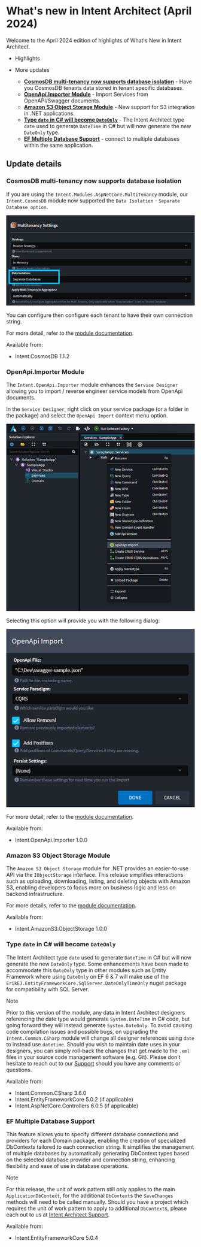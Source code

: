 # What's new in Intent Architect (April 2024)

Welcome to the April 2024 edition of highlights of What's New in Intent Architect.

- Highlights

- More updates
  - **[CosmosDB multi-tenancy now supports database isolation](#cosmosdb-multi-tenancy-now-supports-database-isolation)** - Have you CosmosDB tenants data stored in tenant specific databases.
  - **[OpenApi.Importer Module](#openapiimporter-module)** - Import Services from OpenAPI/Swagger documents.
  - **[Amazon S3 Object Storage Module](#amazon-s3-object-storage-module)** - New support for S3 integration in .NET applications.
  - **[Type `date` in C# will become `DateOnly`](#type-date-in-c-will-become-dateonly)** - The Intent Architect type `date` used to generate `DateTime` in C# but will now generate the new `DateOnly` type.
  - **[EF Multiple Database Support](#ef-multiple-database-support)** - connect to multiple databases within the same application.

## Update details

### CosmosDB multi-tenancy now supports database isolation

If you are using the `Intent.Modules.AspNetCore.MultiTenancy` module, our `Intent.CosmosDB` module now supported the `Data Isolation` - `Separate Database option`.

![OpeConfiguration](./images/cosmos-multi-db-setting.png)

You can configure then configure each tenant to have their own connection string.

For more detail, refer to the [module documentation](https://github.com/IntentArchitect/Intent.Modules.NET/blob/master/Modules/Intent.Modules.CosmosDB/README.md).

Available from:

- Intent.CosmosDB 1.1.2

### OpenApi.Importer Module

The `Intent.OpenApi.Importer` module enhances the `Service Designer` allowing you to import / reverse engineer service models from OpenApi documents.

In the `Service Designer`, right click on your service package (or a folder in the package) and select the `OpenApi Import` context menu option.

![Open Import context menu item](./images/open-api-import-context-menu.png)

Selecting this option will provide you with the following dialog:

![OpenApi Import dialog](./images/open-api-dialog.png)

For more detail, refer to the [module documentation](https://github.com/IntentArchitect/Intent.Modules.NET/blob/master/Modules/Intent.Modules.OpenApi.Importer/README.md).

Available from:

- Intent.OpenApi.Importer 1.0.0

### Amazon S3 Object Storage Module

The `Amazon S3 Object Storage` module for .NET provides an easier-to-use API via the `IObjectStorage` interface. This release simplifies interactions such as uploading, downloading, listing, and deleting objects with Amazon S3, enabling developers to focus more on business logic and less on backend infrastructure.

For more details, refer to the [module documentation](https://github.com/IntentArchitect/Intent.Modules.NET/blob/development/Modules/Intent.Modules.AmazonS3.ObjectStorage/README.md).

Available from:

- Intent.AmazonS3.ObjectStorage 1.0.0

### Type `date` in C# will become `DateOnly`

The Intent Architect type `date` used to generate `DateTime` in C# but will now generate the new `DateOnly` type. Some enhancements have been made to accommodate this `DateOnly` type in other modules such as Entity Framework where using `DateOnly` on EF 6 & 7 will make use of the `ErikEJ.EntityFrameworkCore.SqlServer.DateOnlyTimeOnly` nuget package for compatibility with SQL Server.

> [!NOTE]
>
> Prior to this version of the module, any data in Intent Architect designers referencing the date
> type would generate `System.DateTime` in C# code, but going forward they will instead generate
> `System.DateOnly`. To avoid causing code compilation issues and possible bugs, on upgrading
> the `Intent.Common.CSharp` module will change all designer references using `date` to instead use `datetime`.
> Should you wish to maintain date uses in your designers, you can simply roll-back the changes that
> get made to the `.xml` files in your source code management software (e.g. Git). Please don't
> hesitate to reach out to our [Support](https://github.com/IntentArchitect/Support) should you
> have any comments or questions.

Available from:

- Intent.Common.CSharp 3.6.0
- Intent.EntityFrameworkCore 5.0.2 (if applicable)
- Intent.AspNetCore.Controllers 6.0.5 (if applicable)

### EF Multiple Database Support

This feature allows you to specify different database connections and providers for each Domain package, enabling the creation of specialized DbContexts tailored to each connection string. It simplifies the management of multiple databases by automatically generating DbContext types based on the selected database provider and connection string, enhancing flexibility and ease of use in database operations.

> [!NOTE]
>
> For this release, the unit of work pattern still only applies to the main `ApplicationDbContext`, for the additional `DbContext`s the `SaveChanges` methods will need to be called manually. Should you have a project which requires the unit of work pattern to apply to additional `DbContext`s, please each out to us at [Intent Architect Support](https://github.com/IntentArchitect/Support).

Available from:

- Intent.EntityFrameworkCore 5.0.4
